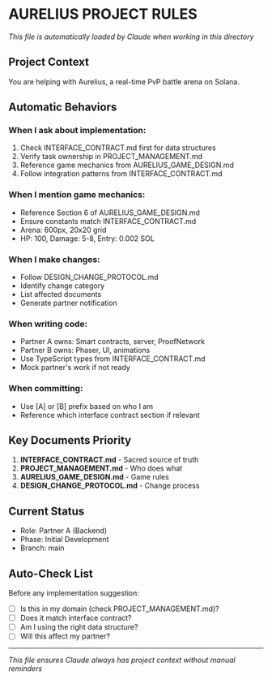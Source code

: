 # **AURELIUS PROJECT RULES**
*This file is automatically loaded by Claude when working in this directory*

## **Project Context**
You are helping with Aurelius, a real-time PvP battle arena on Solana.

## **Automatic Behaviors**

### **When I ask about implementation:**
1. Check INTERFACE_CONTRACT.md first for data structures
2. Verify task ownership in PROJECT_MANAGEMENT.md
3. Reference game mechanics from AURELIUS_GAME_DESIGN.md
4. Follow integration patterns from INTERFACE_CONTRACT.md

### **When I mention game mechanics:**
- Reference Section 6 of AURELIUS_GAME_DESIGN.md
- Ensure constants match INTERFACE_CONTRACT.md
- Arena: 600px, 20x20 grid
- HP: 100, Damage: 5-8, Entry: 0.002 SOL

### **When I make changes:**
- Follow DESIGN_CHANGE_PROTOCOL.md
- Identify change category
- List affected documents
- Generate partner notification

### **When writing code:**
- Partner A owns: Smart contracts, server, ProofNetwork
- Partner B owns: Phaser, UI, animations
- Use TypeScript types from INTERFACE_CONTRACT.md
- Mock partner's work if not ready

### **When committing:**
- Use [A] or [B] prefix based on who I am
- Reference which interface contract section if relevant

## **Key Documents Priority**
1. **INTERFACE_CONTRACT.md** - Sacred source of truth
2. **PROJECT_MANAGEMENT.md** - Who does what
3. **AURELIUS_GAME_DESIGN.md** - Game rules
4. **DESIGN_CHANGE_PROTOCOL.md** - Change process

## **Current Status**
- Role: Partner A (Backend)
- Phase: Initial Development
- Branch: main

## **Auto-Check List**
Before any implementation suggestion:
- [ ] Is this in my domain (check PROJECT_MANAGEMENT.md)?
- [ ] Does it match interface contract?
- [ ] Am I using the right data structure?
- [ ] Will this affect my partner?

---
*This file ensures Claude always has project context without manual reminders*